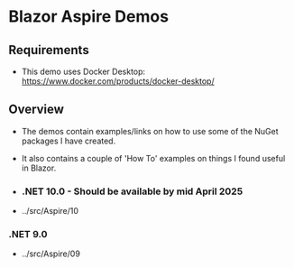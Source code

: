 # Blazor Aspire Demos 

## Requirements
- This demo uses Docker Desktop: https://www.docker.com/products/docker-desktop/

## Overview
- The demos contain examples/links on how to use some of the NuGet packages I have created.
- It also contains a couple of 'How To' examples on things I found useful in Blazor.

- ### .NET 10.0 - Should be available by mid April 2025
- ../src/Aspire/10

### .NET 9.0
- ../src/Aspire/09

